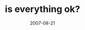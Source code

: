 ---
layout: base.njk
title : 'is everything ok?' 
view_title : 'is everything ok?' 
year : '2007' 
date : '2007-08-21' 
img_file : '/drawing/iseverythingok.png' 
html_file : 'iseverythingok' 
next_html : 'itdidnthavetoendthisway2.html' 
year_order : '107' 
permalink : "title/{{html_file}}.html"
---